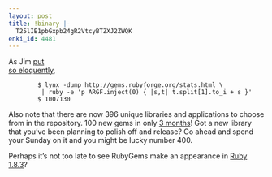 ```yaml
---
layout: post
title: !binary |-
  T25lIE1pbGxpb24gR2VtcyBTZXJ2ZWQK
enki_id: 4481
---
```


As Jim <a
href="http://onestepback.org/index.cgi/Tech/Ruby/OneMillionServed.red">put  
so eloquently</a>,

            $ lynx -dump http://gems.rubyforge.org/stats.html \
             | ruby -e 'p ARGF.inject(0) { |s,t| t.split[1].to_i + s }'
            $ 1007130

<p>
Also note that there are now 396 unique libraries and applications to  
choose from in the repository. 100 new gems in only <a
href="http://chadfowler.com/index.cgi/Computing/Programming/Ruby/RyanWinsThePrize.rdoc,v">3  
months</a>! Got a new library that you’ve been planning to polish off  
and release? Go ahead and spend your Sunday on it and you might be
lucky  
number 400.

</p>
<p>
Perhaps it’s not too late to see RubyGems make an appearance in <a
href="http://redhanded.hobix.com/inspect/ruby183PreviewTwo.html">Ruby  
1.8.3</a>?

</p>
